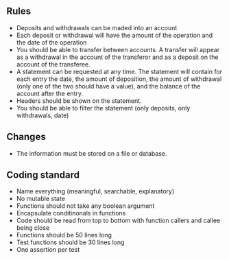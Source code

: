 ## Rules

+ Deposits and withdrawals can be maded into an account
+ Each deposit or withdrawal will have the amount of the operation and the date of the operation
+ You should be able to transfer between accounts. A transfer will appear as a withdrawal in the account of the transferor and as a deposit on the account of the transferee.
+ A statement can be requested at any time. The statement will contain for each entry the date, the amount of deposition, the amount of withdrawal (only one of the two should have a value), and the balance of the account after the entry.
+ Headers should be shown on the statement.
+ You should be able to filter the statement (only deposits, only withdrawals, date)

## Changes

+ The information must be stored on a file or database.

## Coding standard

+ Name everything (meaningful, searchable, explanatory)
+ No mutable state
+ Functions should not take any boolean argument
+ Encapsulate conditinonals in functions
+ Code should be read from top to bottom with function callers and callee being close
+ Functions should be 50 lines long
+ Test functions should be 30 lines long
+ One assertion per test